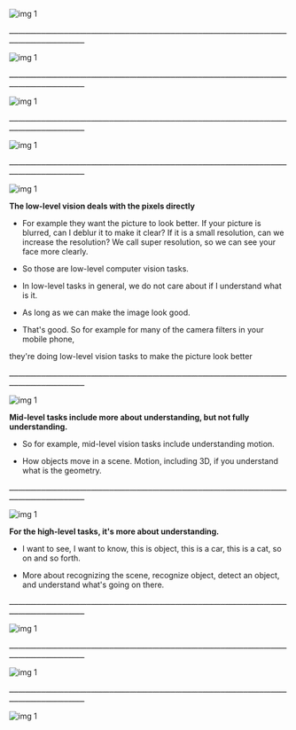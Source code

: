 ![img 1](https://github.com/AyaKhaledYousef/Computer-Vision-basics-Coursera/blob/main/Week%203/Images/1.png)

ـــــــــــــــــــــــــــــــــــــــــــــــــــــــــــــــــــــــــــــــــــــــــــــــــــــــــــــــــــــــــــــــــــــــــــــــــــــــــــ

![img 1](https://github.com/AyaKhaledYousef/Computer-Vision-basics-Coursera/blob/main/Week%203/Images/2.png)

ـــــــــــــــــــــــــــــــــــــــــــــــــــــــــــــــــــــــــــــــــــــــــــــــــــــــــــــــــــــــــــــــــــــــــــــــــــــــــــ


![img 1](https://github.com/AyaKhaledYousef/Computer-Vision-basics-Coursera/blob/main/Week%203/Images/3.png)

ـــــــــــــــــــــــــــــــــــــــــــــــــــــــــــــــــــــــــــــــــــــــــــــــــــــــــــــــــــــــــــــــــــــــــــــــــــــــــــ


![img 1](https://github.com/AyaKhaledYousef/Computer-Vision-basics-Coursera/blob/main/Week%203/Images/4.png)

ـــــــــــــــــــــــــــــــــــــــــــــــــــــــــــــــــــــــــــــــــــــــــــــــــــــــــــــــــــــــــــــــــــــــــــــــــــــــــــ


![img 1](https://github.com/AyaKhaledYousef/Computer-Vision-basics-Coursera/blob/main/Week%203/Images/5.png)

**The low-level vision deals with the pixels directly**

  - For example they want the picture to look better. If your picture is blurred,
  can I deblur it to make it clear? If it is a small resolution, can we increase the resolution? 
  We call super resolution, so we can see your face more clearly.
  
  - So those are low-level computer vision tasks. 
  
  - In low-level tasks in general, we do not care about if I understand what is it.
  
  - As long as we can make the image look good. 
  
  - That's good. So for example for many of the camera filters in your mobile phone,
  
  they're doing low-level vision tasks to make the picture look better

 



ـــــــــــــــــــــــــــــــــــــــــــــــــــــــــــــــــــــــــــــــــــــــــــــــــــــــــــــــــــــــــــــــــــــــــــــــــــــــــــ


![img 1](https://github.com/AyaKhaledYousef/Computer-Vision-basics-Coursera/blob/main/Week%203/Images/6.png)

**Mid-level tasks include more about understanding, but not fully understanding.**

  - So for example, mid-level vision tasks include understanding motion.
  
  - How objects move in a scene. Motion, including 3D, if you understand what is the geometry.


ـــــــــــــــــــــــــــــــــــــــــــــــــــــــــــــــــــــــــــــــــــــــــــــــــــــــــــــــــــــــــــــــــــــــــــــــــــــــــــ


![img 1](https://github.com/AyaKhaledYousef/Computer-Vision-basics-Coursera/blob/main/Week%203/Images/7.png)

 **For the high-level tasks, it's more about understanding.**
 
  - I want to see, I want to know, this is object, this is a car, this is a cat, so on and so forth. 
  
  - More about recognizing the scene, recognize object, detect an object, and understand what's going on there. 

 


ـــــــــــــــــــــــــــــــــــــــــــــــــــــــــــــــــــــــــــــــــــــــــــــــــــــــــــــــــــــــــــــــــــــــــــــــــــــــــــ


![img 1](https://github.com/AyaKhaledYousef/Computer-Vision-basics-Coursera/blob/main/Week%203/Images/8.png)

ـــــــــــــــــــــــــــــــــــــــــــــــــــــــــــــــــــــــــــــــــــــــــــــــــــــــــــــــــــــــــــــــــــــــــــــــــــــــــــ


![img 1](https://github.com/AyaKhaledYousef/Computer-Vision-basics-Coursera/blob/main/Week%203/Images/9.png)

ـــــــــــــــــــــــــــــــــــــــــــــــــــــــــــــــــــــــــــــــــــــــــــــــــــــــــــــــــــــــــــــــــــــــــــــــــــــــــــ


![img 1](https://github.com/AyaKhaledYousef/Computer-Vision-basics-Coursera/blob/main/Week%203/Images/10.png)


